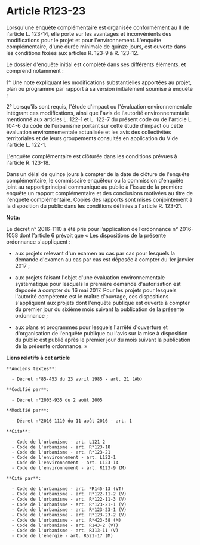 # Article R123-23

Lorsqu'une enquête complémentaire est organisée conformément au II de l'article L. 123-14, elle porte sur les avantages et
inconvénients des modifications pour le projet et pour l'environnement. L'enquête complémentaire, d'une durée minimale de
quinze jours, est ouverte dans les conditions fixées aux articles R. 123-9 à R. 123-12. 

Le dossier d'enquête initial est complété dans ses différents éléments, et comprend notamment : 

1° Une note expliquant les modifications substantielles apportées au projet, plan ou programme par rapport à sa version
initialement soumise à enquête ; 

2° Lorsqu'ils sont requis, l'étude d'impact ou l'évaluation environnementale intégrant ces modifications, ainsi que l'avis de
l'autorité environnementale mentionné aux articles L. 122-1 et L. 122-7 du présent code ou de l'article L. 104-6 du code de
l'urbanisme portant sur cette étude d'impact ou cette évaluation environnementale actualisée et les avis des collectivités
territoriales et de leurs groupements consultés en application du V de l'article L. 122-1. 

L'enquête complémentaire est clôturée dans les conditions prévues à l'article R. 123-18. 

Dans un délai de quinze jours à compter de la date de clôture de l'enquête complémentaire, le commissaire enquêteur ou la
commission d'enquête joint au rapport principal communiqué au public à l'issue de la première enquête un rapport
complémentaire et des conclusions motivées au titre de l'enquête complémentaire. Copies des rapports sont mises conjointement
à la disposition du public dans les conditions définies à l'article R. 123-21.

**Nota:**

Le décret n° 2016-1110 a été pris pour l’application de l’ordonnance n° 2016-1058 dont l’article 6 prévoit que « Les
dispositions de la présente ordonnance s'appliquent : 

- aux projets relevant d'un examen au cas par cas pour lesquels la demande d'examen au cas par cas est déposée à compter du
1er janvier 2017 ; 

- aux projets faisant l'objet d'une évaluation environnementale systématique pour lesquels la première demande d'autorisation
est déposée à compter du 16 mai 2017. Pour les projets pour lesquels l'autorité compétente est le maître d'ouvrage, ces
dispositions s'appliquent aux projets dont l'enquête publique est ouverte à compter du premier jour du sixième mois suivant
la publication de la présente ordonnance ; 

- aux plans et programmes pour lesquels l'arrêté d'ouverture et d'organisation de l'enquête publique ou l'avis sur la mise à
disposition du public est publié après le premier jour du mois suivant la publication de la présente ordonnance. »

**Liens relatifs à cet article**

	**Anciens textes**:

	  - Décret n°85-453 du 23 avril 1985 - art. 21 (Ab)

	**Codifié par**:

	  - Décret n°2005-935 du 2 août 2005

	**Modifié par**:

	  - Décret n°2016-1110 du 11 août 2016 - art. 1

	**Cite**:

	  - Code de l'urbanisme - art. L121-2
	  - Code de l'urbanisme - art. R*123-18
	  - Code de l'urbanisme - art. R*123-21
	  - Code de l'environnement - art. L122-1
	  - Code de l'environnement - art. L123-14
	  - Code de l'environnement - art. R123-9 (M)

	**Cité par**:

	  - Code de l'urbanisme - art. *R145-13 (VT)
	  - Code de l'urbanisme - art. R*122-11-2 (V)
	  - Code de l'urbanisme - art. R*122-11-3 (V)
	  - Code de l'urbanisme - art. R*123-21-1 (V)
	  - Code de l'urbanisme - art. R*123-23-1 (V)
	  - Code de l'urbanisme - art. R*123-23-2 (V)
	  - Code de l'urbanisme - art. R*423-58 (M)
	  - Code de l'urbanisme - art. R143-2 (VT)
	  - Code de l'urbanisme - art. R313-11 (V)
	  - Code de l'énergie - art. R521-17 (M)
